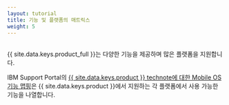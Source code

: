 ```yaml
---
layout: tutorial
title: 기능 및 플랫폼의 매트릭스
weight: 5
---
```

<!-- NLS_CHARSET=UTF-8 -->
<br/>
{{ site.data.keys.product_full }}는 다양한 기능을 제공하며 많은 플랫폼을 지원합니다.

IBM Support Portal의 [{{ site.data.keys.product }} technote에 대한 Mobile OS 기능 맵핑](http://www.ibm.com/support/docview.wss?uid=swg27039422)은 {{ site.data.keys.product }}에서 지원하는 각 플랫폼에서 사용 가능한 기능을 나열합니다. 
